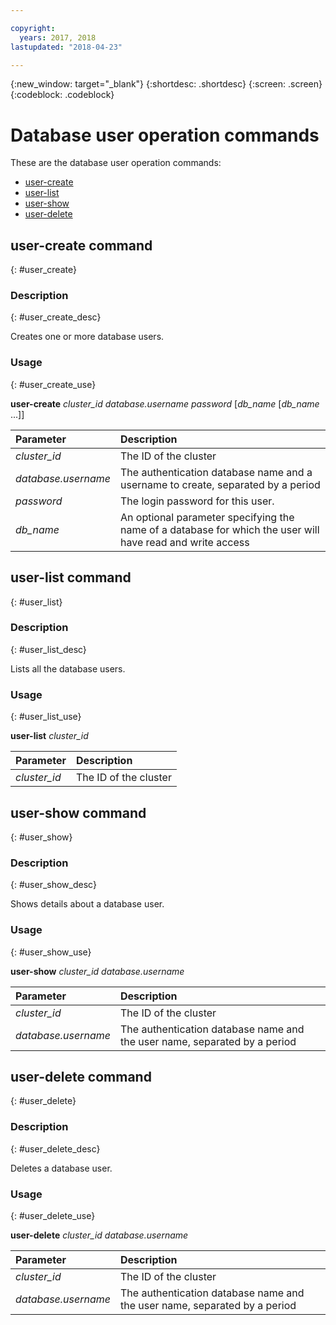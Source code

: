 ```yaml
---

copyright:
  years: 2017, 2018
lastupdated: "2018-04-23"

---
```


{:new_window: target="_blank"}
{:shortdesc: .shortdesc}
{:screen: .screen}
{:codeblock: .codeblock}


# Database user operation commands

These are the database user operation commands:

- [user-create](#user_create)
- [user-list](#user_list)
- [user-show](#user_show)
- [user-delete](#user_delete)


## user-create command
{: #user_create}

### Description
{: #user_create_desc}

Creates one or more database users.

### Usage
{: #user_create_use}

**user-create** *cluster_id* *database.username* *password* \[*db_name* \[*db_name* ...\]\]

| Parameter        |  Description                  |
| :--------------- |  :--------------------------- |
| *cluster_id*     |  The ID of the cluster        |
| *database.username* | The authentication database name and a username to create, separated by a period |
| *password*       | The login password for this user. |
| *db_name*        | An optional parameter specifying the name of a database for which the user will have read and write access |


## user-list command
{: #user_list}

### Description
{: #user_list_desc}

Lists all the database users.

### Usage
{: #user_list_use}

**user-list** *cluster_id*

| Parameter        |  Description                  |
| :--------------- |  :--------------------------- |
| *cluster_id*    |  The ID of the cluster       |


## user-show command
{: #user_show}

### Description
{: #user_show_desc}

Shows details about a database user.

### Usage
{: #user_show_use}

**user-show** *cluster_id* *database.username*

| Parameter        |  Description                  |
| :--------------- |  :--------------------------- |
| *cluster_id*    |  The ID of the cluster       |
| *database.username* | The authentication database name and the user name, separated by a period |


## user-delete command
{: #user_delete}

### Description
{: #user_delete_desc}

Deletes a database user.

### Usage
{: #user_delete_use}

**user-delete** *cluster_id* *database.username*

| Parameter        |  Description                  |
| :--------------- |  :--------------------------- |
| *cluster_id*    |  The ID of the cluster       |
| *database.username* | The authentication database name and the user name, separated by a period |
